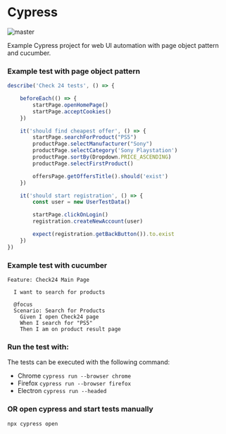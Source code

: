 # Cypress
![master](https://github.com/Jose-Luis-Nunez/cypress-examples/actions/workflows/run_tests.yml/badge.svg?branch=master)


Example Cypress project for web UI automation with page object pattern and cucumber.


### Example test with page object pattern

```js
describe('Check 24 tests', () => {

    beforeEach(() => {
        startPage.openHomePage()
        startPage.acceptCookies()
    })

    it('should find cheapest offer', () => {
        startPage.searchForProduct("PS5")
        productPage.selectManufacturer("Sony")
        productPage.selectCategory('Sony Playstation')
        productPage.sortBy(Dropdown.PRICE_ASCENDING)
        productPage.selectFirstProduct()

        offersPage.getOffersTitle().should('exist')
    })

    it('should start registration', () => {
        const user = new UserTestData()

        startPage.clickOnLogin()
        registration.createNewAccount(user)

        expect(registration.getBackButton()).to.exist
    })
})
```

### Example test with cucumber
```gherkin
Feature: Check24 Main Page

  I want to search for products

  @focus
  Scenario: Search for Products
    Given I open Check24 page
    When I search for "PS5"
    Then I am on product result page
```

### Run the test with:

The tests can be executed with the following command:

* Chrome `cypress run --browser chrome`
* Firefox `cypress run --browser firefox`
* Electron `cypress run --headed`

### OR open cypress and start tests manually
`npx cypress open`

